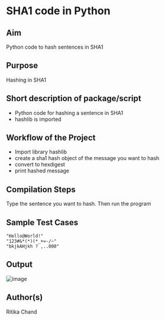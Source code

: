 # SHA1 code in Python

## Aim
Python code to hash sentences in SHA1

## Purpose
Hashing in SHA1


## Short description of package/script

- Python code for hashing a sentence in SHA1
- hashlib is imported


## Workflow of the Project
- Import library hashlib
- create a sha1 hash object of the message you want to hash
- convert to hexdigest
- print hashed message


## Compilation Steps

Type the sentence you want to hash. Then run the program

## Sample Test Cases

`"Hello@World!"` <br>
`"123#&*(*)(*_+=-/~"` <br>
`"bkjkAHjkh ? ,..000"`


## Output

![image](https://user-images.githubusercontent.com/70155541/197759204-a7d381a6-2dc9-4d50-ae7c-4d536b186a7e.png)


## Author(s)
Ritika Chand
